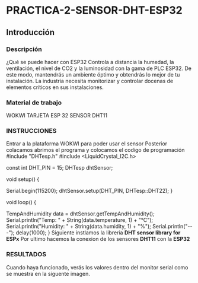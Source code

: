 # PRACTICA-2-SENSOR-DHT-ESP32
## Introducción 
### Descripción 
¿Qué se puede hacer con ESP32
Controla a distancia la humedad, la ventilación, el nivel de CO2 y la luminosidad con la gama de PLC ESP32. De este modo, mantendrás un ambiente óptimo y obtendrás lo mejor de tu instalación. La industria necesita monitorizar y controlar docenas de elementos críticos en sus instalaciones.

### Material de trabajo 
WOKWI
TARJETA ESP 32
SENSOR DHT11

### INSTRUCCIONES 
Entrar a la plataforma WOKWI para poder usar el sensor
Posterior colacamos abrimos el programa y colocamos el codigo de programación 
#include "DHTesp.h"
#include <LiquidCrystal_I2C.h>

const int DHT_PIN = 15;
DHTesp dhtSensor;


void setup() {

  Serial.begin(115200);
  dhtSensor.setup(DHT_PIN, DHTesp::DHT22);
}

void loop() {

  TempAndHumidity  data = dhtSensor.getTempAndHumidity();
  Serial.println("Temp: " + String(data.temperature, 1) + "°C");
  Serial.println("Humidity: " + String(data.humidity, 1) + "%");
  Serial.println("---");
  delay(1000);
}
Siguiente instlamos la libreria **DHT sensor library for ESPx**
Por ultimo hacemos la conexion de los sensores **DHT11** con la **ESP32**

### RESULTADOS
Cuando haya funcionado, verás los valores dentro del monitor serial como se muestra en la siguente imagen.
